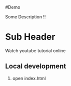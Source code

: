 #Demo

Some Description !!

# Sub Header

Watch youtube tutorial online

## Local development

1. open index.html
